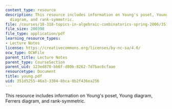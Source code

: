 ```yaml
---
content_type: resource
description: This resource includes information on Young's poset, Young diagram, Ferrers
  diagram, and rank-symmetric.
file: /courses/18-318-topics-in-algebraic-combinatorics-spring-2006/351d525546a333048bca0b2f436ea256_young.pdf
file_size: 200398
file_type: application/pdf
learning_resource_types:
- Lecture Notes
license: https://creativecommons.org/licenses/by-nc-sa/4.0/
ocw_type: OCWFile
parent_title: Lecture Notes
parent_type: CourseSection
parent_uid: 123ed870-bb6f-d80b-8262-7d7bac6cfaae
resourcetype: Document
title: young.pdf
uid: 351d5255-46a3-3304-8bca-0b2f436ea256
---
```

This resource includes information on Young's poset, Young diagram, Ferrers diagram, and rank-symmetric.